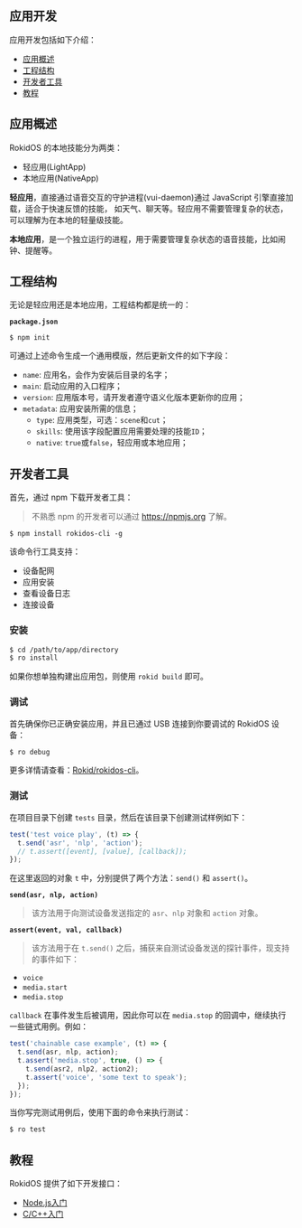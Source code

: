 ## 应用开发

应用开发包括如下介绍：

- [应用概述](#应用概述)
- [工程结构](#工程结构)
- [开发者工具](#开发者工具)
- [教程](#教程)

## 应用概述

RokidOS 的本地技能分为两类：

- 轻应用(LightApp)
- 本地应用(NativeApp)

**轻应用**，直接通过语音交互的守护进程(vui-daemon)通过 JavaScript 引擎直接加载，适合于快速反馈的技能，
如天气、聊天等。轻应用不需要管理复杂的状态，可以理解为在本地的轻量级技能。

**本地应用**，是一个独立运行的进程，用于需要管理复杂状态的语音技能，比如闹钟、提醒等。

## 工程结构

无论是轻应用还是本地应用，工程结构都是统一的：

**`package.json`**

```shell
$ npm init
```

可通过上述命令生成一个通用模版，然后更新文件的如下字段：

- `name`: 应用名，会作为安装后目录的名字；
- `main`: 启动应用的入口程序；
- `version`: 应用版本号，请开发者遵守语义化版本更新你的应用；
- `metadata`: 应用安装所需的信息；
  - `type`: 应用类型，可选：`scene`和`cut`；
  - `skills`: 使用该字段配置应用需要处理的技能`ID`；
  - `native`: `true`或`false`，轻应用或本地应用；

## 开发者工具

首先，通过 npm 下载开发者工具：

> 不熟悉 npm 的开发者可以通过 https://npmjs.org 了解。

```shell
$ npm install rokidos-cli -g
```

该命令行工具支持：

- 设备配网
- 应用安装
- 查看设备日志
- 连接设备

### 安装

```sh
$ cd /path/to/app/directory
$ ro install
```

如果你想单独构建出应用包，则使用 `rokid build` 即可。

### 调试

首先确保你已正确安装应用，并且已通过 USB 连接到你要调试的 RokidOS 设备：

```sh
$ ro debug
```

更多详情请查看：[Rokid/rokidos-cli](https://github.com/Rokid/rokidos-cli)。

### 测试

在项目目录下创建 `tests` 目录，然后在该目录下创建测试样例如下：

```js
test('test voice play', (t) => {
  t.send('asr', 'nlp', 'action');
  // t.assert([event], [value], [callback]);
});
```

在这里返回的对象 `t` 中，分别提供了两个方法：`send()` 和 `assert()`。

**`send(asr, nlp, action)`**

> 该方法用于向测试设备发送指定的 `asr`、`nlp` 对象和 `action` 对象。

**`assert(event, val, callback)`**

> 该方法用于在 `t.send()` 之后，捕获来自测试设备发送的探针事件，现支持的事件如下：

- `voice`
- `media.start`
- `media.stop`

`callback` 在事件发生后被调用，因此你可以在 `media.stop` 的回调中，继续执行一些链式用例。例如：

```js
test('chainable case example', (t) => {
  t.send(asr, nlp, action);
  t.assert('media.stop', true, () => {
    t.send(asr2, nlp2, action2);
    t.assert('voice', 'some text to speak');
  });
});
```

当你写完测试用例后，使用下面的命令来执行测试：

```sh
$ ro test
```

## 教程

RokidOS 提供了如下开发接口：

- [Node.js入门](tutorial-nodejs.md)
- [C/C++入门](tutorial-cplusplus.md)
